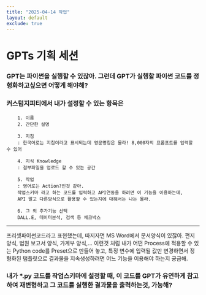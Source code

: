 ```yaml
---
title: "2025-04-14 작업"
layout: default
exclude: true
---
```


# GPTs 기획 세션

### GPT는 파이썬을 실행할 수 있잖아. 그런데 GPT가 실행할 파이썬 코드를 정형화하고싶으면 어떻게 해야해?

### 커스텀지피티에서 내가 설정할 수 있는 항목은

        1. 이름
        2. 간단한 설명

        3. 지침 
        : 한국어로는 지침이라고 표시되는데 영문명칭은 몰라! 8,000자의 프롬프트를 입력할 수 있어

        4. 지식 Knowledge
        : 첨부파일을 업로드 할 수 있는 공간

        5. 작업
        : 영어로는 Action?인것 같아.
        작업스키마 라고 하는 코드를 입력하고 API연동을 하려면 이 기능을 이용하는데, 
        API 말고 다른방식으로 활용할 수 있는지에 대해서는 나는 몰라.

        6. 그 외 추가기능 선택
        DALL.E, 데이터분석, 검색 등 체크박스

----

프리셋파이썬코드라고 표현했는데,
따지자면 MS Word에서 문서양식이 있잖아. 편지 양식, 법원 보고서 양식, 가계부 양식,... 이런것 처럼
내가 어떤 Process에 적용할 수 있는 Python code를 Preset으로 만들어 놓고, 특정 변수에 입력될 값만 변경하면서 정형화된 탬플릿으로 결과물을 지속생성하려면 어느 기능을 이용해야 하는지 궁금해.


### 내가 *.py 코드를 작업스키마에 설정할 때, 이 코드를 GPT가 유연하게 참고하여 재변형하고 그 코드를 실행한 결과물을 출력하는것, 가능해?